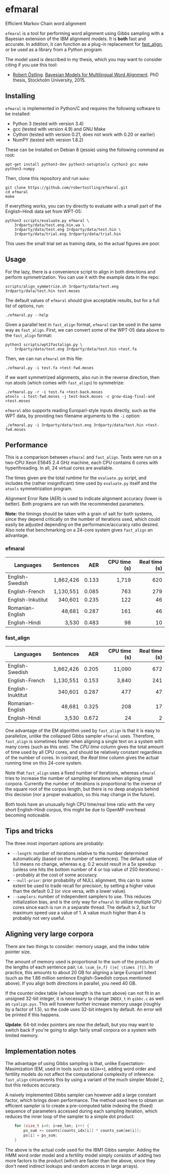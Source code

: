 # efmaral
Efficient Markov Chain word alignment

`efmaral` is a tool for performing word alignment using Gibbs sampling with
a Bayesian extension of the IBM alignment models. It is **both** fast and
accurate. In addition, it can function as a plug-in replacement for
[fast_align](https://github.com/clab/fast_align), or be used as a library from
a Python program.

The model used is described in my thesis, which you may want to consider
citing if you use this tool:
* [Robert Östling](http://www.robos.org/). [Bayesian Models for Multilingual Word Alignment](http://urn.kb.se/resolve?urn=urn:nbn:se:su:diva-115541). PhD thesis, Stockholm University, 2015.


## Installing

`efmaral` is implemented in Python/C and requires the following software to be
installed:

 * Python 3 (tested with version 3.4)
 * gcc (tested with version 4.9) and GNU Make
 * Cython (tested with version 0.21, does not work with 0.20 or earlier)
 * NumPY (tested with version 1.8.2)

These can be installed on Debian 8 (jessie) using the following command as root:

    apt-get install python3-dev python3-setuptools cython3 gcc make python3-numpy

Then, clone this repository and run `make`:

    git clone https://github.com/robertostling/efmaral.git
    cd efmaral
    make

If everything works, you can try directly to evaluate with a small part of
the English-Hindi data set from WPT-05:

    python3 scripts/evaluate.py efmaral \
        3rdparty/data/test.eng.hin.wa \
        3rdparty/data/test.eng 3rdparty/data/test.hin \
        3rdparty/data/trial.eng 3rdparty/data/trial.hin

This uses the small trial set as training data, so the actual figures are
poor.


## Usage

For the lazy, there is a convenience script to align in both directions and
perform symmetrization. You can use it with the example data in the repo:

    scripts/align_symmetrize.sh 3rdparty/data/test.eng 3rdparty/data/test.hin test.moses

The default values of `efmaral` should give acceptable results, but for a full
list of options, run:

    ./efmaral.py --help

Given a parallel text in `fast_align` format, `efmaral` can be used in the same
way as `fast_align`. First, we can convert some of the WPT-05 data above to
the `fast_align` format:

    python3 scripts/wpt2fastalign.py \
        3rdparty/data/test.eng 3rdparty/data/test.hin >test.fa

Then, we can run `efmaral` on this file:

    ./efmaral.py -i test.fa >test-fwd.moses 

If we want symmetrized alignments, also run in the reverse direction, then run
atools (which comes with `fast_align`) to symmetrize:

    ./efmaral.py -r -i test.fa >test-back.moses
    atools -i test-fwd.moses -j test-back.moses -c grow-diag-final-and >test.moses

`efmaral` also supports reading Europarl-style inputs directly, such as the
WPT data, by providing two filename arguments to the `-i` option:

    ./efmaral.py -i 3rdparty/data/test.eng 3rdparty/data/test.hin >test-fwd.moses


## Performance

This is a comparison between `efmaral` and `fast_align`.
Tests were run on a two-CPU
Xeon E5645 2.4 GHz machine, each CPU contains 6 cores with hyperthreading.
In all, 24 virtual cores are available.

The times given are the total runtime for the `evaluate.py` script, and
includes the (rather insignificant) time used by `evaluate.py` itself and the
`atools` symmetrization program.

Alignment Error Rate (AER) is used to indicate alignment accuracy (lower is
better). Both programs are run with the recommended parameters.

**Note:** the timings should be taken with a grain of salt for both systems,
since they depend critically on the number of iterations used, which could
easily be adjusted depending on the performance/accuracy ratio desired. Also
note that benchmarking on a 24-core system gives `fast_align` an advantage.

### efmaral

| Languages | Sentences | AER | CPU time (s) | Real time (s) |
| --------- | ---------:| ---:| ------------:| -------------:|
| English-Swedish | 1,862,426 | 0.133 | 1,719 | 620 |
| English-French | 1,130,551 | 0.085 | 763 | 279 |
| English-Inkutitut | 340,601 | 0.235 | 122 | 46 |
| Romanian-English | 48,681 | 0.287 | 161 | 46 |
| English-Hindi | 3,530 | 0.483 | 98 | 10 |

### fast_align

| Languages | Sentences | AER | CPU time (s) | Real time (s) |
| --------- | ---------:| ---:| ------------:| -------------:|
| English-Swedish | 1,862,426 | 0.205 | 11,090 | 672 |
| English-French | 1,130,551 | 0.153 | 3,840 | 241 |
| English-Inuktitut | 340,601 | 0.287 | 477 | 47 |
| Romanian-English | 48,681 | 0.325 | 208 | 17 |
| English-Hindi | 3,530 | 0.672 | 24 | 2 |

One advantage of the EM algorithm used by `fast_align` is that it is easy to
parallelize, unlike the collapsed Gibbs sampler `efmaral` uses. Therefore,
`fast_align` is sometimes faster when aligning a single text on a system with
many cores (such as this one). The *CPU time* column gives the total amount of
time used by all CPU cores, and should be relatively constant regardless of
the number of cores. In contrast, the *Real time* column gives the actual
running time on this 24-core system.

Note that `fast_align` uses a fixed number of iterations, whereas `efmaral`
tries to increase the number of sampling iterations when aligning small
corpora. Currently the number of iterations is proportional to the inverse of
the square root of the corpus length, but there is no deep analysis behind
this decision (nor a proper evaluation, so this may change in the future).

Both tools have an unusually high CPU time/real time ratio with the very
short English-Hindi corpus, this might be due to OpenMP overhead becoming
noticeable.


## Tips and tricks

The three most important options are probably:

 * `--length`: number of iterations relative to the number determined
   automatically (based on the number of sentences). The default value of 1.0
   means no change, whereas e.g. 0.2 would result in a 5x speedup (unless one
   hits the bottom number of 4 or top value of 250 iterations) -- probably at
   the cost of some accuracy.
 * `--null-prior`: prior probability of NULL alignment, this can to some
   extent be used to trade recall for precision, by setting a higher value
   than the default 0.2 (or vice versa, with a lower value).
 * `--samplers`: number of independent samplers to use. This reduces
   initialization bias, and is the only way for `efmaral` to utilize multiple
   CPU cores since each is run in a separate thread. The default is 2, but for
   maximum speed use a value of 1. A value much higher than 4 is probably not
   very useful.


## Aligning very large corpora

There are two things to consider: memory usage, and the index table pointer
size.

The amount of memory used is proportional to the sum of the products of the
lengths of each sentence pair, i.e. `\sum_{e,f} (|e| \times |f|)`.
In practice, this amounts to about 20 GB for aligning a large Europarl bitext
(such as the 1.86 million sentence English-Swedish corpus mentioned above).
If you align both directions in parallel, you need 40 GB.

If the counter index table (whose length is the sum above) can not fit in an
unsigned 32-bit integer,
it is necessary to change `INDEX_t` in `gibbc.c` as well as `cyalign.pyx`.
This will however further increase memory usage (roughly by a factor of 1.5),
so the code uses 32-bit integers by default.
An error will be printed if this happens.

**Update**: 64-bit index pointers are now the default, but you may want to
switch back if you're going to align fairly small corpora on a system with
limited memory.


## Implementation notes

The advantage of using Gibbs sampling is that, unlike
Expectation-Maximization (EM, used in tools such as `GIZA++`),
adding word order and fertility models do not affect the
computational complexity of inference.
`fast_align` circumvents this by using a variant of the much simpler Model 2,
but this reduces accuracy.

A naively implemented Gibbs sampler can however add a large constant factor,
which brings down performance.
The method used here to obtain an efficient sampler is to create a pre-computed
table indexing the (fixed) sequence of parameters accessed during each sampling
iteration, which reduces the inner loop of the sampler to a simple dot
product:

```c
    for (size_t i=0; i<ee_len; i++) {
        ps_sum += counts[counts_idx[i]] * counts_sum[ee[i]];
        ps[i] = ps_sum;
    }
```

The above is the actual code used for the IBM1 Gibbs sampler. Adding the HMM
word order model and a fertility model simply consists of adding two more
factors to the product (wihch are faster than the above, since they don't need
indirect lookups and random access in large arrays).

